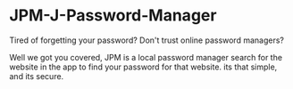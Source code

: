 # JPM-J-Password-Manager
Tired of forgetting your password?
Don't trust online password managers?

Well we got you covered, JPM is a local password manager
search for the website in the app to find your password for that website.
its that simple, and its secure.
